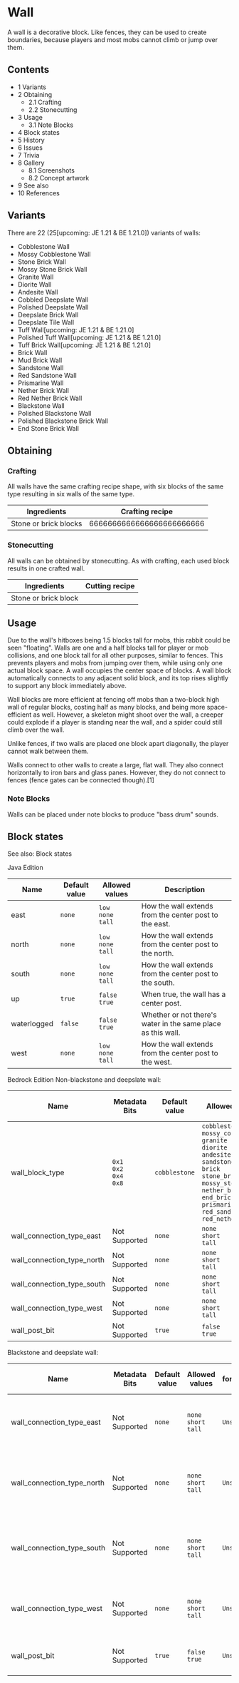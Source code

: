 # Wall
A wall is a decorative block. Like fences, they can be used to create boundaries, because players and most mobs cannot climb or jump over them.

## Contents
- 1 Variants
- 2 Obtaining
	- 2.1 Crafting
	- 2.2 Stonecutting
- 3 Usage
	- 3.1 Note Blocks
- 4 Block states
- 5 History
- 6 Issues
- 7 Trivia
- 8 Gallery
	- 8.1 Screenshots
	- 8.2 Concept artwork
- 9 See also
- 10 References

## Variants
There are 22 (25‌[upcoming: JE 1.21 & BE 1.21.0]) variants of walls:

- Cobblestone Wall
- Mossy Cobblestone Wall
- Stone Brick Wall
- Mossy Stone Brick Wall
- Granite Wall
- Diorite Wall
- Andesite Wall
- Cobbled Deepslate Wall
- Polished Deepslate Wall
- Deepslate Brick Wall
- Deepslate Tile Wall
- Tuff Wall‌[upcoming: JE 1.21 & BE 1.21.0]
- Polished Tuff Wall‌[upcoming: JE 1.21 & BE 1.21.0]
- Tuff Brick Wall‌[upcoming: JE 1.21 & BE 1.21.0]
- Brick Wall
- Mud Brick Wall
- Sandstone Wall
- Red Sandstone Wall
- Prismarine Wall
- Nether Brick Wall
- Red Nether Brick Wall
- Blackstone Wall
- Polished Blackstone Wall
- Polished Blackstone Brick Wall
- End Stone Brick Wall

## Obtaining
### Crafting
All walls have the same crafting recipe shape, with six blocks of the same type resulting in six walls of the same type.

| Ingredients           | Crafting recipe           |
|-----------------------|---------------------------|
| Stone or brick blocks | 6666666666666666666666666 |

### Stonecutting
All walls can be obtained by stonecutting. As with crafting, each used block results in one crafted wall.

| Ingredients          | Cutting recipe |
|----------------------|----------------|
| Stone or brick block |                |

## Usage
Due to the wall's hitboxes being 1.5 blocks tall for mobs, this rabbit could be seen "floating".
Walls are one and a half blocks tall for player or mob collisions, and one block tall for all other purposes, similar to fences. This prevents players and mobs from jumping over them, while using only one actual block space. A wall occupies the center space of blocks. A wall block automatically connects to any adjacent solid block, and its top rises slightly to support any block immediately above.

Wall blocks are more efficient at fencing off mobs than a two-block high wall of regular blocks, costing half as many blocks, and being more space-efficient as well. However, a skeleton might shoot over the wall, a creeper could explode if a player is standing near the wall, and a spider could still climb over the wall.

Unlike fences, if two walls are placed one block apart diagonally, the player cannot walk between them.

Walls connect to other walls to create a large, flat wall. They also connect horizontally to iron bars and glass panes. However, they do not connect to fences (fence gates can be connected though).[1]

### Note Blocks
Walls can be placed under note blocks to produce "bass drum" sounds.

## Block states
See also: Block states

Java Edition

| Name        | Default value | Allowed values              | Description                                                  |
|-------------|---------------|-----------------------------|--------------------------------------------------------------|
| east        | `none`        | `low`<br/>`none`<br/>`tall` | How the wall extends from the center post to the east.       |
| north       | `none`        | `low`<br/>`none`<br/>`tall` | How the wall extends from the center post to the north.      |
| south       | `none`        | `low`<br/>`none`<br/>`tall` | How the wall extends from the center post to the south.      |
| up          | `true`        | `false`<br/>`true`          | When true, the wall has a center post.                       |
| waterlogged | `false`       | `false`<br/>`true`          | Whether or not there's water in the same place as this wall. |
| west        | `none`        | `low`<br/>`none`<br/>`tall` | How the wall extends from the center post to the west.       |

Bedrock Edition
Non-blackstone and deepslate wall:

| Name                       | Metadata Bits                       | Default value | Allowed values                                                                                                                                                                                                                                        | Values forMetadata Bits                                                                                         | Description                                                            |
|----------------------------|-------------------------------------|---------------|-------------------------------------------------------------------------------------------------------------------------------------------------------------------------------------------------------------------------------------------------------|-----------------------------------------------------------------------------------------------------------------|------------------------------------------------------------------------|
| wall_block_type            | `0x1`<br/>`0x2`<br/>`0x4`<br/>`0x8` | `cobblestone` | `cobblestone`<br/>`mossy_cobblestone`<br/>`granite`<br/>`diorite`<br/>`andesite`<br/>`sandstone`<br/>`brick`<br/>`stone_brick`<br/>`mossy_stone_brick`<br/>`nether_brick`<br/>`end_brick`<br/>`prismarine`<br/>`red_sandstone`<br/>`red_nether_brick` | `0`<br/>`1`<br/>`2`<br/>`3`<br/>`4`<br/>`5`<br/>`6`<br/>`7`<br/>`8`<br/>`9`<br/>`10`<br/>`11`<br/>`12`<br/>`13` | The type of wall; for example,`stone_brick`denotes a stone brick wall. |
| wall_connection_type_east  | Not Supported                       | `none`        | `none`<br/>`short`<br/>`tall`                                                                                                                                                                                                                         | `Unsupported`                                                                                                   | How the wall extends from the center post to the east.                 |
| wall_connection_type_north | Not Supported                       | `none`        | `none`<br/>`short`<br/>`tall`                                                                                                                                                                                                                         | `Unsupported`                                                                                                   | How the wall extends from the center post to the north.                |
| wall_connection_type_south | Not Supported                       | `none`        | `none`<br/>`short`<br/>`tall`                                                                                                                                                                                                                         | `Unsupported`                                                                                                   | How the wall extends from the center post to the south.                |
| wall_connection_type_west  | Not Supported                       | `none`        | `none`<br/>`short`<br/>`tall`                                                                                                                                                                                                                         | `Unsupported`                                                                                                   | How the wall extends from the center post to the west.                 |
| wall_post_bit              | Not Supported                       | `true`        | `false`<br/>`true`                                                                                                                                                                                                                                    | `Unsupported`                                                                                                   | Whether or not the wall has a center post.                             |

Blackstone and deepslate wall:

| Name                       | Metadata Bits | Default value | Allowed values                | Values forMetadata Bits | Description                                             |
|----------------------------|---------------|---------------|-------------------------------|-------------------------|---------------------------------------------------------|
| wall_connection_type_east  | Not Supported | `none`        | `none`<br/>`short`<br/>`tall` | `Unsupported`           | How the wall extends from the center post to the east.  |
| wall_connection_type_north | Not Supported | `none`        | `none`<br/>`short`<br/>`tall` | `Unsupported`           | How the wall extends from the center post to the north. |
| wall_connection_type_south | Not Supported | `none`        | `none`<br/>`short`<br/>`tall` | `Unsupported`           | How the wall extends from the center post to the south. |
| wall_connection_type_west  | Not Supported | `none`        | `none`<br/>`short`<br/>`tall` | `Unsupported`           | How the wall extends from the center post to the west.  |
| wall_post_bit              | Not Supported | `true`        | `false`<br/>`true`            | `Unsupported`           | Whether or not the wall has a center post.              |


